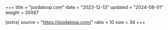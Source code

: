 +++
title = "joodaloop.com"
date = "2023-12-13"
updated = "2024-08-01"
weight = 35067

[extra]
source = "https://joodaloop.com/"
ratio = 10
size = 34
+++
